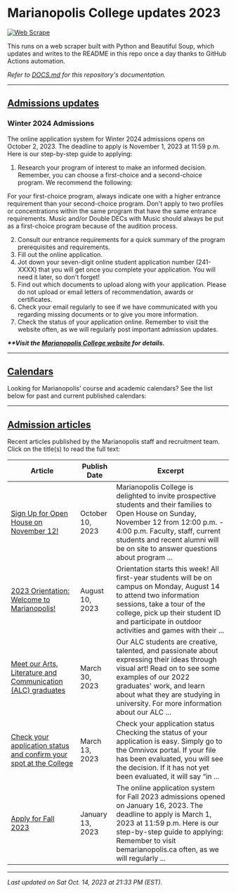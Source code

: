 # Marianopolis College updates 2023

[![Web Scrape](https://github.com/cw118/mari-updates/actions/workflows/scrape.yml/badge.svg)](https://github.com/cw118/mari-updates/actions/workflows/scrape.yml)

This runs on a web scraper built with Python and Beautiful Soup, which updates and writes to the README in this repo once a day thanks to GitHub Actions automation.

*Refer to [DOCS.md](DOCS.md) for this repository's documentation.*

---

## [Admissions updates](https://www.bemarianopolis.ca/admissions/updates/)




### Winter 2024 Admissions
The online application system for Winter 2024 admissions opens on October 2, 2023. The deadline to apply is November 1, 2023 at 11:59 p.m. 
Here is our step-by-step guide to applying:
1. Research your program of interest to make an informed decision. Remember, you can choose a first-choice and a second-choice program. We recommend the following: 

For your first-choice program, always indicate one with a higher entrance requirement than your second-choice program. 
Don't apply to two profiles or concentrations within the same program that have the same entrance requirements. 
Music and/or Double DECs with Music should always be put as a first-choice program because of the audition process. 

2. Consult our entrance requirements for a quick summary of the program prerequisites and requirements.
3. Fill out the online application. 
4. Jot down your seven-digit online student application number (241-XXXX) that you will get once you complete your application. You will need it later, so don't forget!
5. Find out which documents to upload along with your application. Please do not upload or email letters of recommendation, awards or certificates. 
6. Check your email regularly to see if we have communicated with you regarding missing documents or to give you more information.
7. Check the status of your application online. 
Remember to visit the website often, as we will regularly post important admission updates.

***\*\*Visit the [Marianopolis College website](https://www.bemarianopolis.ca/admissions/updates/) for details.***

---

## [Calendars](https://www.marianopolis.edu/campus-life/calendar/)

Looking for Marianopolis' course and academic calendars? See the list below for past and current published calendars:


---

## [Admission articles](https://www.bemarianopolis.ca/category/admissions/)

Recent articles published by the Marianopolis staff and recruitment team. Click on the title(s) to read the full text:

| Article | Publish Date | Excerpt |
| ------- | ------------ | ------- |
| [Sign Up for Open House on November 12!](https://www.bemarianopolis.ca/sign-up-for-open-house-on-november-12/) | October 10, 2023 | Marianopolis College is delighted to invite prospective students and their families to Open House on Sunday, November 12 from 12:00 p.m. - 4:00 p.m. Faculty, staff, current students and recent alumni will be on site to answer questions about program ... |
| [2023 Orientation: Welcome to Marianopolis!](https://www.bemarianopolis.ca/2023-orientation-welcome-to-marianopolis/) | August 10, 2023 | Orientation starts this week! All first-year students will be on campus on Monday, August 14 to attend two information sessions, take a tour of the college, pick up their student ID and participate in outdoor activities and games with their ... |
| [Meet our Arts, Literature and Communication (ALC) graduates](https://www.bemarianopolis.ca/meet-our-arts-literature-and-communication-alc-students/) | March 30, 2023 | Our ALC students are creative, talented, and passionate about expressing their ideas through visual art! Read on to see some examples of our 2022 graduates' work, and learn about what they are studying in university. For more information about our ALC ... |
| [Check your application status and confirm your spot at the College](https://www.bemarianopolis.ca/check-status-confirm/) | March 13, 2023 | Check your application status Checking the status of your application is easy. Simply go to the Omnivox portal. If your file has been evaluated, you will see the decision. If it has not yet been evaluated, it will say “in ... |
| [Apply for Fall 2023](https://www.bemarianopolis.ca/apply/) | January 13, 2023 | The online application system for Fall 2023 admissions opened on January 16, 2023. The deadline to apply is March 1, 2023 at 11:59 p.m. Here is our step-by-step guide to applying: Remember to visit bemarianopolis.ca often, as we will regularly ... |

---

*Last updated on Sat Oct. 14, 2023 at 21:33 PM (EST).*
